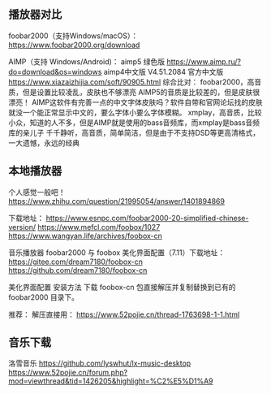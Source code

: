 
## 播放器对比
foobar2000（支持Windows/macOS）：
https://www.foobar2000.org/download
 
AIMP（支持 Windows/Android)： 
aimp5 绿色版 https://www.aimp.ru/?do=download&os=windows
aimp4中文版 V4.51.2084 官方中文版 https://www.xiazaizhijia.com/soft/90905.html 
综合比对：
foobar2000，高音质，但是设置比较凌乱，皮肤也不够漂亮
AIMP5的音质是比较差的，但是皮肤很漂亮！
	AIMP这软件有完善一点的中文字体皮肤吗？软件自带和官网论坛找的皮肤就没一个能正常显示中文的，要么字体小要么字体模糊。
xmplay，高音质，比较小众，知道的人不多，但是AIMP就是使用的bass音频库，而xmplay是bass音频库的亲儿子
千千静听，高音质，简单简洁，但是由于不支持DSD等更高清格式，一大遗憾，永远的经典
## 本地播放器
个人感觉一般吧！
https://www.zhihu.com/question/21995054/answer/1401894869 

下载地址： 
	https://www.esnpc.com/foobar2000-20-simplified-chinese-version/
	https://www.mefcl.com/foobox/1027
	https://www.wangyan.life/archives/foobox-cn

音乐播放器 foobar2000 与 foobox 美化界面配置（7.11）下载地址：
	https://gitee.com/dream7180/foobox-cn
	https://github.com/dream7180/foobox-cn

美化界面配置 安装方法
下载 foobox-cn 包直接解压并复制替换到已有的 foobar2000 目录下。


推荐：
  解压直接用： https://www.52pojie.cn/thread-1763698-1-1.html

## 音乐下载

洛雪音乐 https://github.com/lyswhut/lx-music-desktop
 https://www.52pojie.cn/forum.php?mod=viewthread&tid=1426205&highlight=%C2%E5%D1%A9